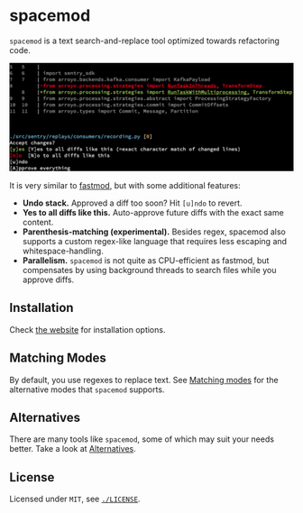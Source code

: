 <div class="oranda-hide">

# spacemod

</div>

`spacemod` is a text search-and-replace tool optimized towards refactoring
code.

<p><img src="./static/screenshot.png" /></p>

It is very similar to [fastmod](https://github.com/facebookincubator/fastmod),
but with some additional features:

* **Undo stack.** Approved a diff too soon? Hit `[u]ndo` to revert.
* **Yes to all diffs like this.** Auto-approve future diffs with the exact same content.
* **Parenthesis-matching (experimental).** Besides regex, spacemod also
  supports a custom regex-like language that requires less escaping and
  whitespace-handling.
* **Parallelism.** `spacemod` is not quite as CPU-efficient as fastmod, but
  compensates by using background threads to search files while you approve
  diffs.

<div class="oranda-hide">

## Installation

<!-- oranda already provides installation instructions -->

Check [the website](https://untitaker.github.io/spacemod/) for installation options.

<!-- Hide these docs links as well because oranda does not rewrite the links to .md files, and I don't care enough to fix it -->

## Matching Modes

By default, you use regexes to replace text. See [Matching
modes](./docs/matching.md) for the alternative modes that `spacemod` supports.

## Alternatives

There are many tools like `spacemod`, some of which may suit your needs better. Take a look at [Alternatives](./docs/alternatives.md).

## License

<!-- link is busted in oranda -->

Licensed under `MIT`, see [`./LICENSE`](./LICENSE).

</div>
